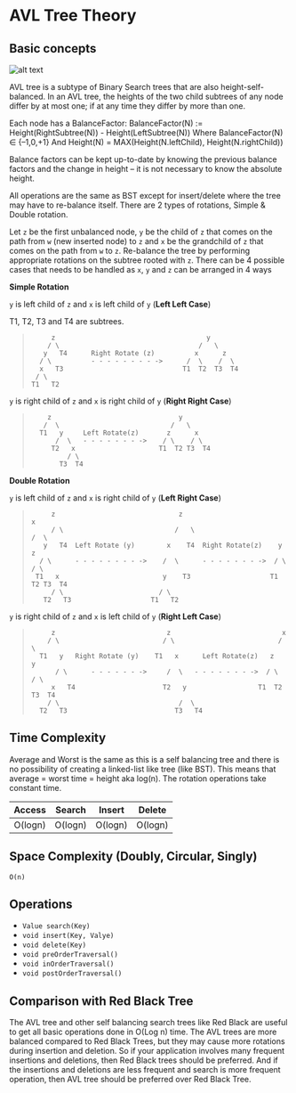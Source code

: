 # AVL Tree Theory


## Basic concepts

![alt text](https://upload.wikimedia.org/wikipedia/commons/thumb/a/ad/AVL-tree-wBalance_K.svg/320px-AVL-tree-wBalance_K.svg.png "AVL trees")

AVL tree is a subtype of Binary Search trees that are also height-self-balanced.
In an AVL tree, the heights of the two child subtrees of any node differ by at most one; if at any time they differ by more than one.

Each node has a BalanceFactor:
BalanceFactor(N) := Height(RightSubtree(N)) - Height(LeftSubtree(N))
Where
BalanceFactor(N) ∈ {–1,0,+1}
And
Height(N) = MAX(Height(N.leftChild), Height(N.rightChild))

Balance factors can be kept up-to-date by knowing the previous balance factors and the change in height – it is not necessary to know the absolute height.

All operations are the same as BST except for insert/delete where the tree may have to re-balance itself. 
There are 2 types of rotations, Simple & Double rotation.

Let `z` be the first unbalanced node, `y` be the child of `z` that comes on the path from `w` (new inserted node) to `z` and
`x` be the grandchild of `z` that comes on the path from `w` to `z`.
Re-balance the tree by performing appropriate rotations on the subtree rooted with `z`. 
There can be 4 possible cases that needs to be handled as `x`, `y` and `z` can be arranged in 4 ways

**Simple Rotation**

`y` is left child of `z` and `x` is left child of `y` (**Left Left Case**)

T1, T2, T3 and T4 are subtrees.
 >          z                                      y 
 >         / \                                   /   \
 >        y   T4      Right Rotate (z)          x      z
 >       / \          - - - - - - - - ->      /  \    /  \ 
 >       x   T3                              T1  T2  T3  T4
 >      / \
 >     T1   T2

`y` is right child of `z` and `x` is right child of `y` (**Right Right Case**)


>         z                                y
>        /  \                            /   \ 
>       T1   y     Left Rotate(z)       z      x
>           /  \   - - - - - - - ->    / \    / \
>          T2   x                     T1  T2 T3  T4
>              / \
>            T3  T4

**Double Rotation**

`y` is left child of `z` and `x` is right child of `y` (**Left Right Case**)

>          z                               z                           x
>          / \                            /   \                        /  \ 
>        y   T4  Left Rotate (y)        x    T4  Right Rotate(z)    y      z
>       / \      - - - - - - - - ->    /  \      - - - - - - - ->  / \    / \
>      T1   x                          y    T3                    T1  T2 T3  T4
>          / \                        / \
>        T2   T3                    T1   T2


`y` is right child of `z` and `x` is left child of `y` (**Right Left Case**)

>          z                            z                            x
>         / \                          / \                          /  \ 
>       T1   y   Right Rotate (y)    T1   x      Left Rotate(z)   z      y
>           / \      - - - - - - ->     /  \   - - - - - - - ->  / \    / \
>          x   T4                      T2   y                  T1  T2  T3  T4
>         / \                              /  \
>       T2   T3                           T3   T4

## Time Complexity

Average and Worst is the same as this is a self balancing tree and
there is no possibility of creating a linked-list like tree (like BST). This means that average = worst time = height
aka log(n). The rotation operations take constant time.

| Access | Search | Insert | Delete |
|:-------:|:-------:|:-------:|:-------:|
| O(logn) | O(logn) | O(logn) | O(logn) |

## Space Complexity (Doubly, Circular, Singly)
`O(n)`

## Operations
- `Value search(Key)`
- `void insert(Key, Valye)`
- `void delete(Key)`
- `void preOrderTraversal()`
- `void inOrderTraversal()`
- `void postOrderTraversal()`
## Comparison with Red Black Tree

The AVL tree and other self balancing search trees like Red Black are useful to get all basic operations done in O(Log n) time. 
The AVL trees are more balanced compared to Red Black Trees, but they may cause more rotations during insertion and deletion. 
So if your application involves many frequent insertions and deletions, then Red Black trees should be preferred. 
And if the insertions and deletions are less frequent and search is more frequent operation, 
then AVL tree should be preferred over Red Black Tree.